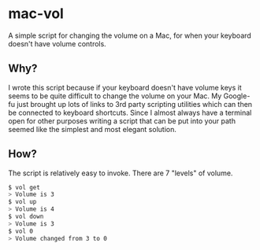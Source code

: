 # mac-vol
A simple script for changing the volume on a Mac, for when your keyboard
doesn't have volume controls.

## Why?
I wrote this script because if your keyboard doesn't have volume keys it seems
to be quite difficult to change the volume on your Mac. My Google-fu just brought
up lots of links to 3rd party scripting utilities which can then be connected to
keyboard shortcuts. Since I almost always have a terminal open for other purposes
writing a script that can be put into your path seemed like the simplest and most
elegant solution.

## How?
The script is relatively easy to invoke. There are 7 "levels" of volume.

```bash
$ vol get
> Volume is 3
$ vol up
> Volume is 4
$ vol down
> Volume is 3
$ vol 0
> Volume changed from 3 to 0
```
